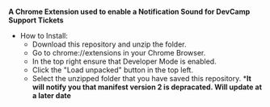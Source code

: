 **A Chrome Extension used to enable a Notification Sound for DevCamp Support Tickets**

* How to Install:
  * Download this repository and unzip the folder.
  * Go to chrome://extensions in your Chrome Browser.
  * In the top right ensure that Developer Mode is enabled.
  * Click the "Load unpacked" button in the top left.
  * Select the unzipped folder that you have saved this repository.
  *__It will notify you that manifest version 2 is depracated. Will update at a later date__


